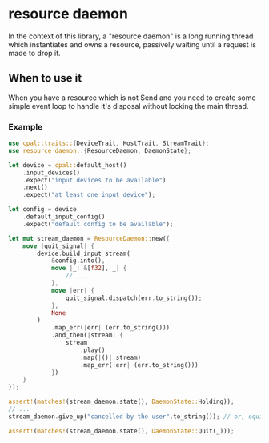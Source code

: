 # resource daemon

In the context of this library, a "resource daemon" is a long running thread which
instantiates and owns a resource, passively waiting until a request is made to drop it.

## When to use it

When you have a resource which is not Send and you need to create some simple event loop
to handle it's disposal without locking the main thread.

### Example

```rust ignore
use cpal::traits::{DeviceTrait, HostTrait, StreamTrait};
use resource_daemon::{ResourceDaemon, DaemonState};

let device = cpal::default_host()
	.input_devices()
	.expect("input devices to be available")
	.next()
	.expect("at least one input device");

let config = device
	.default_input_config()
	.expect("default config to be available");

let mut stream_daemon = ResourceDaemon::new({
	move |quit_signal| {
		device.build_input_stream(
			&config.into(),
			move |_: &[f32], _| {
				// ...
			},
			move |err| {
				quit_signal.dispatch(err.to_string());
			},
			None
		)
			.map_err(|err| (err.to_string()))
			.and_then(|stream| {
				stream
					.play()
					.map(|()| stream)
					.map_err(|err| (err.to_string()))
			})
	}
});

assert!(matches!(stream_daemon.state(), DaemonState::Holding));
// ...
stream_daemon.give_up("cancelled by the user".to_string()); // or, equivalently, drop(stream_daemon);

assert!(matches!(stream_daemon.state(), DaemonState::Quit(_)));
```
